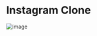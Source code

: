 # Instagram Clone
![image](https://user-images.githubusercontent.com/9430430/103329308-fee65a80-4a3a-11eb-9dfe-796e6bf147fd.JPG)

